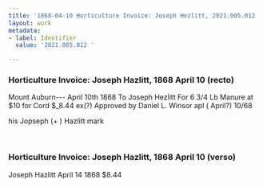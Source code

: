 ```yaml
---
title: '1868-04-10 Horticulture Invoice: Joseph Hezlitt, 2021.005.012 '
layout: work
metadata:
- label: Identifier
  value: '2021.005.012 '

---
```

<div class="pages">
<div id="page-1381271">
<h3><a name="page-1381271">Horticulture Invoice: Joseph Hazlitt, 1868 April 10 (recto)</a></h3>
<div class="page-content">
<p>Mount Auburn--- April 10th 1868<span class='line-break'> </span>To Joseph  Hezlitt<span class='line-break'> </span>For 6 3/4 Lb Manure at $10 for Cord   $_8.44<span class='line-break'> </span>ex(?)<span class='line-break'> </span>Approved by Daniel L. Winsor<span class='line-break'> </span>apl ( April?) 10/68</p>
<p>his   <span class='line-break'> </span>Jopseph   (+ ) Hazlitt<span class='line-break'> </span>mark</p>
</div>
</div>
<br />
<div id="page-1381272">
<h3><a name="page-1381272">Horticulture Invoice: Joseph Hazlitt, 1868 April 10 (verso)</a></h3>
<div class="page-content">
<p>Joseph Hazlitt<span class='line-break'> </span>April 14 1868<span class='line-break'> </span>$8.44</p>
</div>
</div>
<br />
</div>
